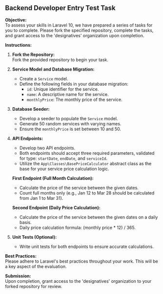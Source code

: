 ## Backend Developer Entry Test Task

**Objective:**  
To assess your skills in Laravel 10, we have prepared a series of tasks for you to complete. Please fork the specified repository, complete the tasks, and grant access to the 'designatives' organization upon completion.

**Instructions:**
1. **Fork the Repository:**  
   Fork the provided repository to begin your task.

2. **Service Model and Database Migration:**
    - Create a `Service` model.
    - Define the following fields in your database migration:
        - `id`: Unique identifier for the service.
        - `name`: A descriptive name for the service.
        - `monthlyPrice`: The monthly price of the service.

3. **Database Seeder:**
    - Develop a seeder to populate the `Service` model.
    - Generate 50 random services with varying names.
    - Ensure the `monthlyPrice` is set between 10 and 50.

4. **API Endpoints:**
    - Develop two API endpoints.
    - Both endpoints should accept three required parameters, validated for type: `startDate`, `endDate`, and `serviceId`.
    - Utilize the `App\Classes\BasePriceCalculator` abstract class as the base for your service price calculation logic.

   **First Endpoint (Full Month Calculation):**
    - Calculate the price of the service between the given dates.
    - Count full months only (e.g., Jan 12 to Mar 28 should be calculated from Jan 1 to Mar 31).

   **Second Endpoint (Daily Price Calculation):**
    - Calculate the price of the service between the given dates on a daily basis.
    - Daily price calculation formula: (monthly price * 12) / 365.

5. **Unit Tests (Optional):**
    - Write unit tests for both endpoints to ensure accurate calculations.

**Best Practices:**  
Please adhere to Laravel's best practices throughout your work. This will be a key aspect of the evaluation.

**Submission:**  
Upon completion, grant access to the 'designatives' organization to your forked repository for review.
